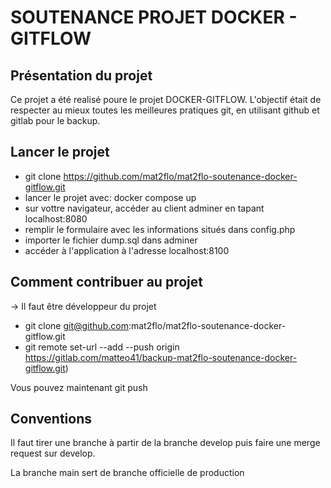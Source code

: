 # SOUTENANCE PROJET DOCKER - GITFLOW

## Présentation du projet

Ce projet a été realisé poure le projet DOCKER-GITFLOW.
L'objectif était de respecter au mieux toutes les meilleures pratiques git, en utilisant github et gitlab pour le backup.

## Lancer le projet

- git clone https://github.com/mat2flo/mat2flo-soutenance-docker-gitflow.git
- lancer le projet avec: docker compose up
- sur vottre navigateur, accéder au client adminer en tapant localhost:8080
- remplir le formulaire avec les informations situés dans config.php
- importer le fichier dump.sql dans adminer
- accéder à l'application à l'adresse localhost:8100

## Comment contribuer au projet

-> Il faut être développeur du projet

- git clone git@github.com:mat2flo/mat2flo-soutenance-docker-gitflow.git
- git remote set-url --add --push origin https://gitlab.com/matteo41/backup-mat2flo-soutenance-docker-gitflow.git)

Vous pouvez maintenant git push

## Conventions

Il faut tirer une branche à partir de la branche develop puis faire une merge request sur develop.

La branche main sert de branche officielle de production
